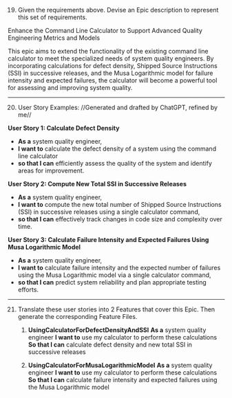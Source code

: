 ﻿19. Given the requirements above. Devise an Epic description to represent this set of
requirements.

Enhance the Command Line Calculator to Support Advanced Quality Engineering Metrics and Models

This epic aims to extend the functionality of the existing command line calculator to meet the specialized needs of system quality engineers. By incorporating calculations for defect density, Shipped Source Instructions (SSI) in successive releases, and the Musa Logarithmic model for failure intensity and expected failures, the calculator will become a powerful tool for assessing and improving system quality.

---

20. User Story Examples: //Generated and drafted by ChatGPT, refined by me//

**User Story 1: Calculate Defect Density**

- **As a** system quality engineer,
- **I want to** calculate the defect density of a system using the command line calculator
- **so that I can** efficiently assess the quality of the system and identify areas for improvement.

**User Story 2: Compute New Total SSI in Successive Releases**

- **As a** system quality engineer,
- **I want to** compute the new total number of Shipped Source Instructions (SSI) in successive releases using a single calculator command,
- **so that I can** effectively track changes in code size and complexity over time.

**User Story 3: Calculate Failure Intensity and Expected Failures Using Musa Logarithmic Model**

- **As a** system quality engineer,
- **I want to** calculate failure intensity and the expected number of failures using the Musa Logarithmic model via a single calculator command,
- **so that I can** predict system reliability and plan appropriate testing efforts.

---

21. Translate these user stories into 2 Features that cover this Epic. Then generate the corresponding Feature Files.
	1. **UsingCalculatorForDefectDensityAndSSI**
	**As a** system quality engineer
	**I want to** use my calculator to perform these calculations
	**So that I can** calculate defect density and new total SSI in successive releases

	2. **UsingCalculatorForMusaLogarithmicModel**
	**As a** system quality engineer
	**I want to** use my calculator to perform these calculations
	**So that I can** calculate failure intensity and expected failures using the Musa Logarithmic model